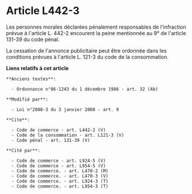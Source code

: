 # Article L442-3

Les personnes morales déclarées pénalement responsables de l'infraction prévue à l'article L. 442-2 encourent la peine
mentionnée au 9° de l'article 131-39 du code pénal. 

La cessation de l'annonce publicitaire peut être ordonnée dans les conditions prévues à l'article L. 121-3 du code de la
consommation.

**Liens relatifs à cet article**

	**Anciens textes**:

	  - Ordonnance n°86-1243 du 1 décembre 1986 - art. 32 (Ab)

	**Modifié par**:

	  - Loi n°2008-3 du 3 janvier 2008 - art. 9

	**Cite**:

	  - Code de commerce - art. L442-2 (V)
	  - Code de la consommation - art. L121-3 (V)
	  - Code pénal - art. 131-39 (V)

	**Cité par**:

	  - Code de commerce - art. L924-5 (V)
	  - Code de commerce - art. L954-5 (V)
	  - Code de commerce. - art. L470-2 (M)
	  - Code de commerce. - art. L470-3 (V)
	  - Code de commerce. - art. L924-3 (T)
	  - Code de commerce. - art. L954-3 (T)
